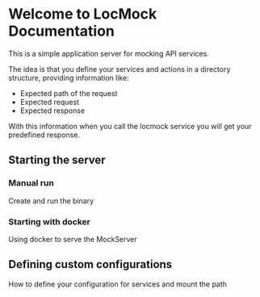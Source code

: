 # Welcome to LocMock Documentation

This is a simple application server for mocking API services.

The idea is that you define your services and actions in a directory structure, providing information like:

* Expected path of the request
* Expected request
* Expected response

With this information when you call the locmock service you will get your predefined response.

## Starting the server

### Manual run

Create and run the binary

### Starting with docker

Using docker to serve the MockServer

## Defining custom configurations

How to define your configuration for services and mount the path
